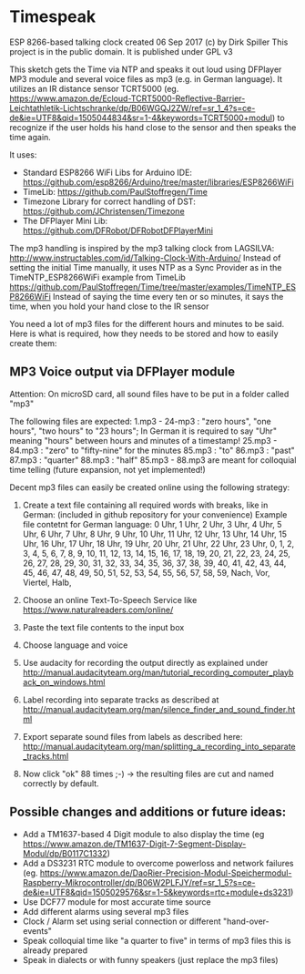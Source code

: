 Timespeak
=========
ESP 8266-based talking clock
created 06 Sep 2017
(c) by Dirk Spiller
This project is in the public domain. It is published under GPL v3

This sketch gets the Time via NTP and speaks it out loud using DFPlayer MP3 module and several voice files as mp3 (e.g. in German language).
It utilizes an IR distance sensor TCRT5000 
(eg. https://www.amazon.de/Ecloud-TCRT5000-Reflective-Barrier-Leichtathletik-Lichtschranke/dp/B06WGQJ2ZW/ref=sr_1_4?s=ce-de&ie=UTF8&qid=1505044834&sr=1-4&keywords=TCRT5000+modul)
to recognize if the user holds his hand close to the sensor and then speaks the time again.

It uses:
- Standard ESP8266 WiFi Libs for Arduino IDE: https://github.com/esp8266/Arduino/tree/master/libraries/ESP8266WiFi
- TimeLib: https://github.com/PaulStoffregen/Time
- Timezone Library for correct handling of DST: https://github.com/JChristensen/Timezone
- The DFPlayer Mini Lib: https://github.com/DFRobot/DFRobotDFPlayerMini

The mp3 handling is inspired by the mp3 talking clock from LAGSILVA: http://www.instructables.com/id/Talking-Clock-With-Arduino/
Instead of setting the initial Time manually, it uses NTP as a Sync Provider as in the TimeNTP_ESP8266WiFi example from 
TimeLib https://github.com/PaulStoffregen/Time/tree/master/examples/TimeNTP_ESP8266WiFi
Instead of saying the time every ten or so minutes, it says the time, when you hold your hand close to the IR sensor


You need a lot of mp3 files for the different hours and minutes to be said. Here is what is required, how they needs to be stored and how to easily create them:

MP3 Voice output via DFPlayer module
------------------------------------
Attention: On microSD card, all sound files have to be put in a folder called "mp3"

The following files are expected:
1.mp3 - 24-mp3  : "zero hours", "one hours", "two hours" to "23 hours"; In German it is required to say "Uhr" meaning "hours" between hours and minutes of a timestamp!
25.mp3 - 84.mp3 : "zero" to "fifty-nine" for the minutes
85.mp3          : "to"
86.mp3          : "past"
87.mp3          : "quarter"
88.mp3          : "half"
85.mp3 - 88.mp3 are meant for colloquial time telling (future expansion, not yet implemented!)

Decent mp3 files can easily be created online using the following strategy:

1. Create a text file containing all required words with breaks, like in German: (included in github repository for your convenience)
  Example file contetnt for German language:
  0 Uhr, 1 Uhr, 2 Uhr, 3 Uhr, 4 Uhr, 5 Uhr, 6 Uhr, 7 Uhr, 8 Uhr, 9 Uhr, 10 Uhr, 11 Uhr, 12 Uhr, 13 Uhr, 14 Uhr, 15 Uhr, 16 Uhr, 17 Uhr, 18    Uhr, 19 Uhr, 20 Uhr, 21 Uhr, 22 Uhr, 23 Uhr, 0, 1, 2, 3, 4, 5, 6, 7, 8, 9, 10, 11, 12, 13, 14, 15, 16, 17, 18, 19, 20, 21, 22, 23, 24, 25, 26, 27, 28, 29, 30, 31, 32, 33, 34, 35, 36, 37, 38, 39, 40, 41, 42, 43, 44, 45, 46, 47, 48, 49, 50, 51, 52, 53, 54, 55, 56, 57, 58, 59, Nach, Vor, Viertel, Halb,
  
2. Choose an online Text-To-Speech Service like https://www.naturalreaders.com/online/
3. Paste the text file contents to the input box
4. Choose language and voice
5. Use audacity for recording the output directly as explained under http://manual.audacityteam.org/man/tutorial_recording_computer_playback_on_windows.html
6. Label recording into separate tracks as described at http://manual.audacityteam.org/man/silence_finder_and_sound_finder.html
7. Export separate sound files from labels as described here: http://manual.audacityteam.org/man/splitting_a_recording_into_separate_tracks.html
8. Now click "ok" 88 times ;-) -> the resulting files are cut and named correctly by default.

Possible changes and additions or future ideas:
-----------------------------------------------
* Add a TM1637-based 4 Digit module to also display the time (eg https://www.amazon.de/TM1637-Digit-7-Segment-Display-Modul/dp/B0117C1332)
* Add a DS3231 RTC module to overcome powerloss and network failures (eg. https://www.amazon.de/DaoRier-Precision-Modul-Speichermodul-Raspberry-Mikrocontroller/dp/B06W2PLFJY/ref=sr_1_5?s=ce-de&ie=UTF8&qid=1505029576&sr=1-5&keywords=rtc+module+ds3231)
* Use DCF77 module for most accurate time source
* Add different alarms using several mp3 files
* Clock / Alarm set using serial connection or different "hand-over-events"
* Speak colloquial time like "a quarter to five" in terms of mp3 files this is already prepared
* Speak in dialects or with funny speakers (just replace the mp3 files)

